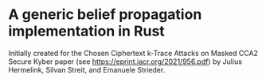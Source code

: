 A generic belief propagation implementation in Rust
=======

Initially created for the Chosen Ciphertext k-Trace Attacks on Masked CCA2 Secure Kyber paper (see https://eprint.iacr.org/2021/956.pdf) by Julius Hermelink, Silvan Streit, and Emanuele Strieder.
